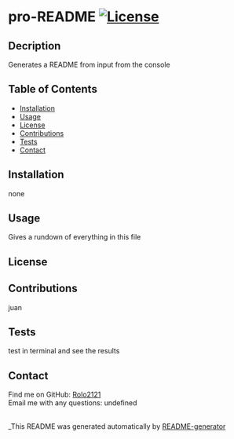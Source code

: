 # pro-README [![License](https://img.shields.io/badge/License-Apache_2.0-blue.svg)](https://opensource.org/licenses/Apache-2.0)

## Decription
Generates a README from input from the console

## Table of Contents
* [Installation](#Installation)
* [Usage](#Usage)
* [License](#License)
* [Contributions](#Contributions)
* [Tests](#Tests)
* [Contact](#Contact)

## Installation
none

## Usage
Gives a rundown of everything in this file

## License

## Contributions
juan

## Tests
test in terminal and see the results

## Contact
Find me on GitHub: [Rolo2121](https://github.com/Rolo2121)
<br />
Email me with any questions: undefined
<br />
<br />

_This README was generated automatically by [README-generator](https://github.com/Rolo2121/pro-README)

